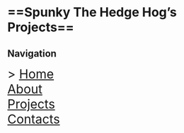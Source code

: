 # ==Spunky The Hedge Hog’s Projects==

## Navigation

<span style="font-size:2em">> <u><a href="HomePage.html">Home</a></u><br/><a href="AboutPage.html">About</a><br/><a href="ProjectsPage.html">Projects</a><br/><a href="ContactPage.html">Contacts</a></span>

